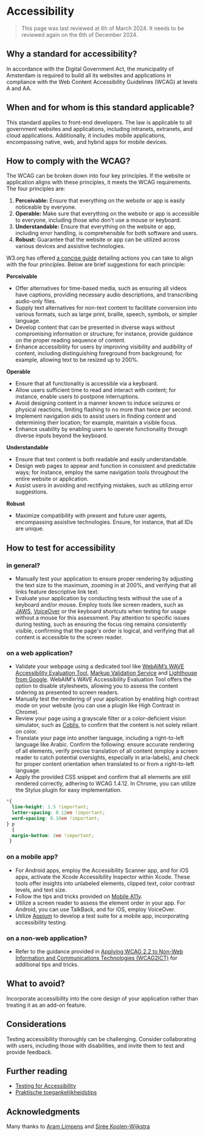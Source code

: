 # Accessibility
> This page was last reviewed at 6h of March 2024. It needs to be reviewed again on the 6th of December 2024. 
## Why a standard for accessibility?
In accordance with the Digital Government Act, the municipality of Amsterdam is required to build all its websites and applications in compliance with the Web Content Accessibility Guidelines (WCAG) at levels A and AA.
## When and for whom is this standard applicable?
This standard applies to front-end developers. The law is applicable to all government websites and applications, including intranets, extranets, and cloud applications. Additionally, it includes mobile applications, encompassing native, web, and hybrid apps for mobile devices.

## How to comply with the WCAG? 
The WCAG can be broken down into four key principles. If the website or application aligns with these principles, it meets the WCAG requirements. The four principles are:

1. **Perceivable:** Ensure that everything on the website or app is easily noticeable by everyone.
2. **Operable:** Make sure that everything on the website or app is accessible to everyone, including those who don't use a mouse or keyboard.
3. **Understandable:** Ensure that everything on the website or app, including error handling, is comprehensible for both software and users.
4. **Robust:** Guarantee that the website or app can be utilized across various devices and assistive technologies.

W3.org has offered [a concise guide](https://www.w3.org/WAI/WCAG22/quickref/?versions=2.0) detailing actions you can take to align with the four principles. Below are brief suggestions for each principle:

**Perceivable**
- Offer alternatives for time-based media, such as ensuring all videos have captions, providing necessary audio descriptions, and transcribing audio-only files.
- Supply text alternatives for non-text content to facilitate conversion into various formats, such as large print, braille, speech, symbols, or simpler language.
- Develop content that can be presented in diverse ways without compromising information or structure; for instance, provide guidance on the proper reading sequence of content.    
- Enhance accessibility for users by improving visibility and audibility of content, including distinguishing foreground from background; for example, allowing text to be resized up to 200%.

**Operable**
- Ensure that all functionality is accessible via a keyboard. 
- Allow users sufficient time to read and interact with content; for instance, enable users to postpone interruptions.
- Avoid designing content in a manner known to induce seizures or physical reactions, limiting flashing to no more than twice per second.
- Implement navigation aids to assist users in finding content and determining their location; for example, maintain a visible focus.
- Enhance usability by enabling users to operate functionality through diverse inputs beyond the keyboard.

**Understandable**
- Ensure that text content is both readable and easily understandable. 
- Design web pages to appear and function in consistent and predictable ways; for instance, employ the same navigation tools throughout the entire website or application. 
- Assist users in avoiding and rectifying mistakes, such as utilizing error suggestions.


**Robust**
- Maximize compatibility with present and future user agents, encompassing assistive technologies. Ensure, for instance, that all IDs are unique.

## How to test for accessibility
### in general?
- Manually test your application to ensure proper rendering by adjusting the text size to the maximum, zooming in at 200%, and verifying that all links feature descriptive link text.
- Evaluate your application by conducting tests without the use of a keyboard and/or mouse. Employ tools like screen readers, such as [JAWS](https://accessibility.psu.edu/screenreaders/jawscommands/), [VoiceOver](https://support.apple.com/guide/voiceover-guide/welcome/web) or the keyboard shortcuts when testing for usage without a mouse for this assessment. Pay attention to specific issues during testing, such as ensuring the focus ring remains consistently visible, confirming that the page's order is logical, and verifying that all content is accessible to the screen reader.

### on a web application?
- Validate your webpage using a dedicated tool like [WebAIM’s WAVE Accessibility Evaluation Tool](https://wave.webaim.org/standalone), [Markup Validation Service](https://validator.w3.org/) and [Lighthouse from Google](https://developer.chrome.com/docs/lighthouse/overview). WebAIM's WAVE Accessibility Evaluation Tool offers the option to disable stylesheets, allowing you to assess the content ordering as presented to screen readers.
- Manually test the rendering of your application by enabling high contrast mode on your website (you can use a plugin like High Contrast in Chrome). 
- Review your page using a grayscale filter or a color-deficient vision simulator, such as [Coblis](https://www.color-blindness.com/coblis-color-blindness-simulator/), to confirm that the content is not solely reliant on color.
- Translate your page into another language, including a right-to-left language like Arabic. Confirm the following: ensure accurate rendering of all elements, verify precise translation of all content (employ a screen reader to catch potential oversights, especially in aria-labels), and check for proper content orientation when translated to or from a right-to-left language.
- Apply the provided CSS snippet and confirm that all elements are still rendered correctly, adhering to WCAG 1.4.12. In Chrome, you can utilize the Stylus plugin for easy implementation. 
```css 
*{
  line-height: 1.5 !important;
  letter-spacing: 0.12em !important;
  word-spacing: 0.16em !important;
} p 
  {
  margin-bottom: 2em !important;
 }
```
### on a mobile app?
- For Android apps, employ the Accessibility Scanner app, and for iOS apps, activate the Xcode Accessibility Inspector within Xcode. These tools offer insights into unlabeled elements, clipped text, color contrast levels, and text size.
- Follow the tips and tricks provided on [Mobile A11y](https://mobilea11y.com/). 
- Utilize a screen reader to assess the element order in your app. For Android, you can use TalkBack, and for iOS, employ VoiceOver. 
- Utilize [Appium](http://appium.io/docs/en/latest/) to develop a test suite for a mobile app, incorporating accessibility testing.

### on a non-web application?
- Refer to the guidance provided in [Applying WCAG 2.2 to Non-Web Information and Communications Technologies (WCAG2ICT)](https://www.w3.org/TR/wcag2ict-22/#introduction) for additional tips and tricks.

## What to avoid?
Incorporate accessibility into the core design of your application rather than treating it as an add-on feature.

## Considerations
Testing accessibility thoroughly can be challenging. Consider collaborating with users, including those with disabilities, and invite them to test and provide feedback. 

## Further reading
- [Testing for Accessibility](https://accessibility.psu.edu/testing/protocol/)
- [Praktische toegankelijkheidstips](https://www.digitoegankelijk.nl/aan-de-slag/tips)

## Acknowledgments
Many thanks to [Aram Limpens](https://github.com/alimpens) and [Sirée Koolen-Wijkstra](https://github.com/SireeKoolenWijkstra)

